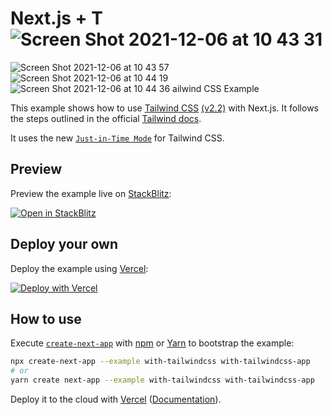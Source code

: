 # Next.js + T![Screen Shot 2021-12-06 at 10 43 31](https://user-images.githubusercontent.com/51680878/144824115-3c7d7699-63c1-4176-8a3b-fd4589ef049c.png)
![Screen Shot 2021-12-06 at 10 43 57](https://user-images.githubusercontent.com/51680878/144824122-0697563e-55c2-430d-b675-a30a4342258c.png)
![Screen Shot 2021-12-06 at 10 44 19](https://user-images.githubusercontent.com/51680878/144824125-4c9d2c68-144f-4ea1-82e9-3ed553a04f38.png)
![Screen Shot 2021-12-06 at 10 44 36](https://user-images.githubusercontent.com/51680878/144824128-bc32f0dd-26c2-475a-8ae7-55942ca50f30.png)
ailwind CSS Example





This example shows how to use [Tailwind CSS](https://tailwindcss.com/) [(v2.2)](https://blog.tailwindcss.com/tailwindcss-2-2) with Next.js. It follows the steps outlined in the official [Tailwind docs](https://tailwindcss.com/docs/guides/nextjs).

It uses the new [`Just-in-Time Mode`](https://tailwindcss.com/docs/just-in-time-mode) for Tailwind CSS.

## Preview

Preview the example live on [StackBlitz](http://stackblitz.com/):

[![Open in StackBlitz](https://developer.stackblitz.com/img/open_in_stackblitz.svg)](https://stackblitz.com/github/vercel/next.js/tree/canary/examples/with-tailwindcss)

## Deploy your own

Deploy the example using [Vercel](https://vercel.com?utm_source=github&utm_medium=readme&utm_campaign=next-example):

[![Deploy with Vercel](https://vercel.com/button)](https://vercel.com/new/git/external?repository-url=https://github.com/vercel/next.js/tree/canary/examples/with-tailwindcss&project-name=with-tailwindcss&repository-name=with-tailwindcss)

## How to use

Execute [`create-next-app`](https://github.com/vercel/next.js/tree/canary/packages/create-next-app) with [npm](https://docs.npmjs.com/cli/init) or [Yarn](https://yarnpkg.com/lang/en/docs/cli/create/) to bootstrap the example:

```bash
npx create-next-app --example with-tailwindcss with-tailwindcss-app
# or
yarn create next-app --example with-tailwindcss with-tailwindcss-app
```

Deploy it to the cloud with [Vercel](https://vercel.com/new?utm_source=github&utm_medium=readme&utm_campaign=next-example) ([Documentation](https://nextjs.org/docs/deployment)).
